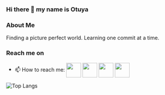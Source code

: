 ### Hi there 👋 my name is Otuya

### About Me
Finding a picture perfect world.
Learning one commit at a time.



### Reach me on
- 📫 How to reach me: 
<a href="https://www.linkedin.com/in/grace-otuya-393bb31b6/" ><img align="center" src="https://img.icons8.com/color/2x/linkedin-circled.png" height="40" /></a>
<a href="https://www.instagram.com/_o.tuya_/"><img align="center" src="https://img.icons8.com/color/2x/instagram-new.png" height="40" /></a>
<a href="https://github.com/Otuyanyangayi" ><img align="center" src="https://img.icons8.com/ios-filled/2x/github.png" height="40" /></a>
<a href="https://www.youtube.com/channel/UCR1HC1PfSTtE04yzqHBT9Qw" ><img align="center" src="https://img.icons8.com/fluency/2x/youtube-play.png" height="40" /></a>







![Top Langs](https://github-readme-stats.vercel.app/api/top-langs/?username=Otuyanyangayi&layout=compact)
